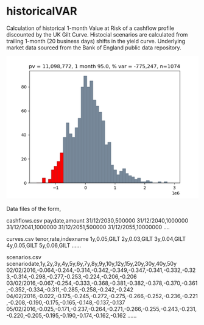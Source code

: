 # historicalVAR

Calculation of historical 1-month Value at Risk of a cashflow profile discounted by the UK Gilt Curve.  Histocial scenarios are calculated from trailing 1-month (20 business days) shifts in the yield curve.  Underlying market data sourced from the Bank of England public data repository.

![](Figure_1.PNG)

Data files of the form,

cashflows.csv
paydate,amount
31/12/2030,500000
31/12/2040,1000000
31/12/2041,1000000
31/12/2051,500000
31/12/2055,10000000
....

curves.csv
tenor,rate,indexname
1y,0.05,GILT
2y,0.03,GILT
3y,0.04,GILT
4y,0.05,GILT
5y,0.06,GILT
......

scenarios.csv
scenariodate,1y,2y,3y,4y,5y,6y,7y,8y,9y,10y,12y,15y,20y,30y,40y,50y
02/02/2016,-0.064,-0.244,-0.314,-0.342,-0.349,-0.347,-0.341,-0.332,-0.323,-0.314,-0.298,-0.277,-0.253,-0.224,-0.206,-0.206
03/02/2016,-0.067,-0.254,-0.333,-0.368,-0.381,-0.382,-0.378,-0.370,-0.361,-0.352,-0.334,-0.311,-0.285,-0.258,-0.242,-0.242
04/02/2016,-0.022,-0.175,-0.245,-0.272,-0.275,-0.266,-0.252,-0.236,-0.221,-0.208,-0.190,-0.175,-0.165,-0.148,-0.137,-0.137
05/02/2016,-0.025,-0.171,-0.237,-0.264,-0.271,-0.266,-0.255,-0.243,-0.231,-0.220,-0.205,-0.195,-0.190,-0.174,-0.162,-0.162
......



